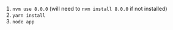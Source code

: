 1. `nvm use 8.0.0` (will need to `nvm install 8.0.0` if not installed)
2. `yarn install`
3. `node app`

